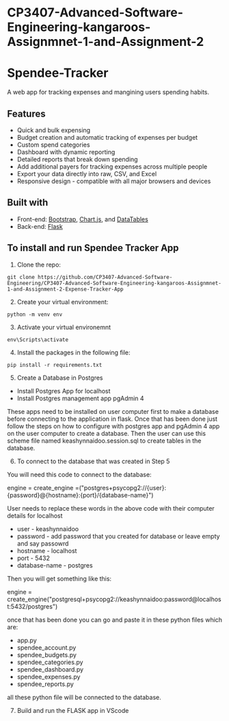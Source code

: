# CP3407-Advanced-Software-Engineering-kangaroos-Assignmnet-1-and-Assignment-2

# Spendee-Tracker

A web app for tracking expenses and mangining users spending habits.

## Features

* Quick and bulk expensing
* Budget creation and automatic tracking of expenses per budget
* Custom spend categories
* Dashboard with dynamic reporting
* Detailed reports that break down spending
* Add additional payers for tracking expenses across multiple people
* Export your data directly into raw, CSV, and Excel
* Responsive design - compatible with all major browsers and devices

## Built with

* Front-end: [Bootstrap](https://getbootstrap.com/), [Chart.js](https://www.chartjs.org/), and [DataTables](https://datatables.net/)
* Back-end: [Flask](https://flask.palletsprojects.com)

## To install and run Spendee Tracker App
  
  1. Clone the repo:

    git clone https://github.com/CP3407-Advanced-Software-Engineering/CP3407-Advanced-Software-Engineering-kangaroos-Assignmnet-1-and-Assignment-2-Expense-Tracker-App


  2. Create your virtual environment:

    python -m venv env

  3. Activate your virtual environemnt

    env\Scripts\activate

  4. Install the packages in the following file:

    pip install -r requirements.txt

  5. Create a Database in Postgres

  * Install Postgres App for localhost
  * Install Postgres management app pgAdmin 4

These apps need to be installed on user computer first to make a database before connecting to the application in flask.
Once that has been done just follow the steps on how to configure with postgres app and pgAdmin 4 app on the user computer to create a database.
Then the user can use this scheme file named keashynnaidoo.session.sql to create tables in the database.

  6. To connect to the database that was created in Step 5

You will need this code to connect to the database:

engine = create_engine =("postgres+psycopg2://{user}:{password}@{hostname}:{port}/{database-name}")

User needs to replace these words in the above code with their computer details for localhost

* user - keashynnaidoo
* password - add password that you created for database or leave empty and say passowrd
* hostname - localhost
* port - 5432
* database-name - postgres

Then you will get something like this:

engine = create_engine("postgresql+psycopg2://keashynnaidoo:password@localhost:5432/postgres")

once that has been done you can go and paste it in these python files which are:

* app.py
* spendee_account.py
* spendee_budgets.py
* spendee_categories.py
* spendee_dashboard.py
* spendee_expenses.py
* spendee_reports.py

all these python file will be connected to the database.

  7. Build and run the FLASK app in VScode

